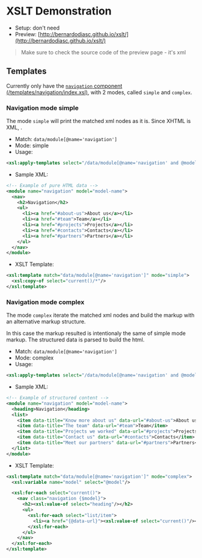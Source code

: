 # XSLT Demonstration

- Setup: don't need
- Preview: [http://bernardodiasc.github.io/xslt/](http://bernardodiasc.github.io/xslt/)

> Make sure to check the source code of the preview page - it's xml

## Templates

Currently only have the [`navigation` component (/templates/navigation/index.xsl)](https://github.com/bernardodiasc/xslt/blob/gh-pages/templates/navigation/index.xsl), with 2 modes, called `simple` and `complex`.

### Navigation mode simple

The mode `simple` will print the matched xml nodes as it is. Since XHTML is XML, .

- Match: `data/module[@name='navigation']`
- Mode: simple 
- Usage:

```xml
<xsl:apply-templates select="/data/module[@name='navigation' and @model='model-name']" mode="simple"/>`
```

- Sample XML:

```xml
<!-- Example of pure HTML data -->
<module name="navigation" model="model-name">
  <nav>
    <h2>Navigation</h2>
    <ul>
      <li><a href="#about-us">About us</a></li>
      <li><a href="#team">Team</a></li>
      <li><a href="#projects">Projects</a></li>
      <li><a href="#contacts">Contacts</a></li>
      <li><a href="#partners">Partners</a></li>
    </ul>
  </nav>
</module>
```

- XSLT Template:

```xml
<xsl:template match="data/module[@name='navigation']" mode="simple">
  <xsl:copy-of select="current()/*"/>
</xsl:template>
```

### Navigation mode complex

The mode `complex` iterate the matched xml nodes and build the markup with an alternative markup structure.

In this case the markup resulted is intentionaly the same of simple mode markup. The structured data is parsed to build the html.

- Match: `data/module[@name='navigation']`
- Mode: complex
- Usage:

```xml
<xsl:apply-templates select="/data/module[@name='navigation' and @model='model-name']" mode="complex"/>
```

- Sample XML:

```xml
<!-- Example of structured content -->
<module name="navigation" model="model-name">
  <heading>Navigation</heading>
  <list>
    <item data-title="Know more about us" data-url="#about-us">About us</item>
    <item data-title="The team" data-url="#team">Team</item>
    <item data-title="Projects we worked" data-url="#projects">Projects</item>
    <item data-title="Contact us" data-url="#contacts">Contacts</item>
    <item data-title="Meet our partners" data-url="#partners">Partners</item>
  </list>
</module>
```

- XSLT Template:

```xml
<xsl:template match="data/module[@name='navigation']" mode="complex">
  <xsl:variable name="model" select="@model"/>

  <xsl:for-each select="current()">
    <nav class="navigation {$model}">
      <h2><xsl:value-of select="heading"/></h2>
      <ul>
        <xsl:for-each select="list/item">
          <li><a href="{@data-url}"><xsl:value-of select="current()"/></a> - <xsl:value-of select="@data-title"/></li>
        </xsl:for-each>
      </ul>
    </nav>
  </xsl:for-each>
</xsl:template>
```
